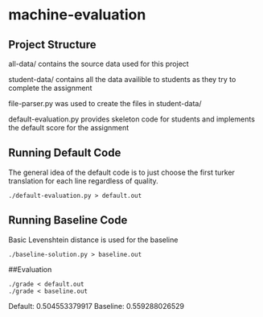 # machine-evaluation

## Project Structure
all-data/ contains the source data used for this project
    
student-data/ contains all the data availible to students as they try to complete the assignment

file-parser.py was used to create the files in student-data/

default-evaluation.py provides skeleton code for students and implements the default score for the assignment

## Running Default Code
The general idea of the default code is to just choose the first turker translation for each line regardless of quality.
    
```
./default-evaluation.py > default.out
```

## Running Baseline Code
Basic Levenshtein distance is used for the baseline
```
./baseline-solution.py > baseline.out
```

##Evaluation

```
./grade < default.out
./grade < baseline.out
```
Default: 0.504553379917
Baseline: 0.559288026529
